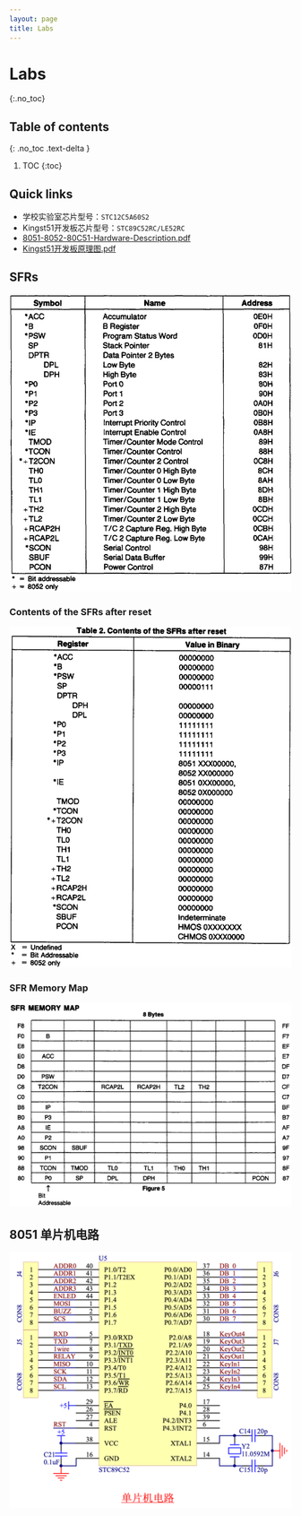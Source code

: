 ```yaml
---
layout: page
title: Labs
---
```


# Labs
{:.no_toc}

## Table of contents
{: .no_toc .text-delta }

1. TOC
{:toc}

## Quick links

- 学校实验室芯片型号：`STC12C5A60S2`
- Kingst51开发板芯片型号：`STC89C52RC/LE52RC`
- [8051-8052-80C51-Hardware-Description.pdf](assets/pdf/8051-8052-80C51-Hardware-Description.pdf)
- [Kingst51开发板原理图.pdf](assets/pdf/Kingst51开发板原理图.pdf)

## SFRs

<img src="labs/attachments/Pasted%20image%2020251014223704.png" alt="" srcset="{{ site.baseurl }}/labs/attachments/Pasted%20image%2020251014223704.png">

### Contents of the SFRs after reset

<img src="labs/attachments/Pasted%20image%2020251014223838.png" alt="" srcset="{{ site.baseurl }}/labs/attachments/Pasted%20image%2020251014223838.png">

### SFR Memory Map

<img src="labs/attachments/Pasted%20image%2020251014223929.png" alt="" srcset="{{ site.baseurl }}/labs/attachments/Pasted%20image%2020251014223929.png">

## 8051 单片机电路

<img src="labs/attachments/Pasted%20image%2020251014102143.png" alt="" srcset="{{ site.baseurl }}/labs/attachments/Pasted%20image%2020251014102143.png">

